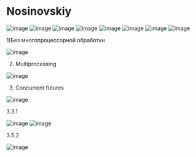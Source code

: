 # Nosinovskiy
![image](https://user-images.githubusercontent.com/72023861/205448612-4e1ef424-37f9-4810-97df-5c17c7a945cd.png)
![image](https://user-images.githubusercontent.com/72023861/205448633-ddbffb9e-9f47-4302-9ce3-af30ed7f7971.png)
![image](https://user-images.githubusercontent.com/72023861/205485509-424eaa21-7eef-4a69-9297-7c55759e79dd.png)
![image](https://user-images.githubusercontent.com/72023861/205485520-d68605f1-7d07-46ec-93b7-7f49c3142570.png)
![image](https://user-images.githubusercontent.com/72023861/205485526-935febcd-0b96-4729-818c-94d9f528a5a1.png)
![image](https://user-images.githubusercontent.com/72023861/205485533-88a06ab0-9bbc-4f25-87d2-22bf2af33ed6.png)
![image](https://user-images.githubusercontent.com/72023861/205485540-1636b4a8-b458-4751-9789-34aafa001537.png)
![image](https://user-images.githubusercontent.com/72023861/206744226-4accb01a-e827-4bdf-8380-52c243cf6f29.png)


1)Без многопроцессорной обработки


![image](https://user-images.githubusercontent.com/72023861/206874886-c47cfe6f-4a43-483f-8543-3c58aff20a36.png)


2) Multiprocessing 


![image](https://user-images.githubusercontent.com/72023861/206874894-3d7e952f-0925-4096-824f-0c4b28a02095.png)


3) Concurrent futures


![image](https://user-images.githubusercontent.com/72023861/206897614-ec0731a7-f38a-48cb-a1f4-838de16e83af.png)


3.3.1


![image](https://user-images.githubusercontent.com/72023861/208955275-5b5897d4-75c7-43b4-af38-f025fac548ba.png)
![image](https://user-images.githubusercontent.com/72023861/208955418-c24bba54-71aa-47e8-a8ad-71aaf46f65ee.png)


3.5.2


![image](https://user-images.githubusercontent.com/72023861/209924589-df38459c-6d0e-4c56-8604-e6e47594243d.png)

